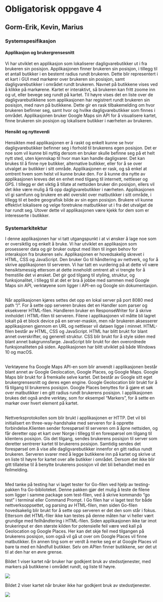 <h1>      Obligatorisk oppgave 4 </h1>
<h2>      Gorm-Erik, Kevin, Marius </h2>

<h3> Systemspesifikasjon </h3>
<h4>Applikasjon og brukergrensesnitt</h4>
<p>Vi har utviklet en applikasjon som lokaliserer dagligvarebutikker ut i fra brukeren sin posisjon.
Applikasjonen finner brukeren sin posisjon, i tillegg til et antall butikker i en bestemt radius rundt brukeren. 
Dette blir representert i et kart i GUI med markører over brukeren sin posisjon, samt dagligvarebutikker i området rundt brukeren.
Navnet på butikkene vises ved å klikke på markørene. 
Kartet er interaktivt, så brukeren kan fritt zoome inn og ut, eller bevege seg rundt på kartet. 
Til høyre vises det en liste over de dagligvarebutikkene som applikasjonen har registrert rundt brukeren sin posisjon, med navn på butikkene. 
Dette gir en rask tilbakemelding om hvor brukeren befinner seg, samt hvor og hvilke dagligvarebutikker som finnes i området. 
Applikasjonen bruker Google Maps sin API for å visualisere kartet, finne brukeren sin posisjon og lokalisere butikker i nærheten av brukeren.
</p>

  
  
<h4> Hensikt og nytteverdi </h4>
<p> Hensikten med applikasjonen er å raskt og enkelt kunne se hvor dagligvarebutikker befinner seg i forhold til brukerens egen posisjon. 
Det er noe som vil kunne bli nyttig dersom en bruker skulle befinne seg på et helt nytt sted, uten kjennskap til hvor man kan handle dagligvarer. 
Det kan brukes til å finne nye butikker, alternative butikker, eller for å se over utvalget av butikker i sitt område. 
Applikasjonen er rask, og så enkel at omtrent hvem som helst vil kunne bruke den. 
For å kunne dra nytte av applikasjonen kreves det en enhet med tilgang til internett, nettleser og GPS. 
I tillegg er det viktig å tillate at nettsiden bruker din posisjon, ellers vil det ikke være mulig å få opp dagligvarebutikker i nærheten. 
Applikasjonen vil gi samfunn og brukere en økt oversikt over matbutikker i sitt område, i tillegg til et bedre geografisk bilde av sin egen posisjon. 
Brukere vil kunne effektivt lokalisere og velge foretrukne matbutikker ut i fra det utvalget de har rundt seg. 
Utover dette vil applikasjonen være kjekk for dem som er interesserte i butikker.
</p>

<h3>Systemarkitektur</h3>
<p>I denne applikasjonen har vi tatt utgangspunkt i at vi ønsker å lage noe som er oversiktlig og enkelt å bruke. Vi har utviklet en applikasjon som prosesserer data og gir bruker output med liten til ingen behov for interaksjon fra brukeren selv. 
Applikasjonen er hovedsakelig skrevet i HTML, CSS og JavaScript. Den bruker Go til håndtering av nettverk, og for å skrive applikasjonen til serveren. Vi har tatt en vurdering på at dette vil være hensiktsmessig ettersom at dette inneholdt omtrent alt vi trengte for å fremstille det vi ønsket. Det gir god tilgang til styling, struktur, og funksjonalitet, i tillegg til at det er bra å jobbe med sammen med Google Maps sin API, verktøyene som ligger i API-en og Google sin dokumentasjon.


<br> Når  applikasjonen kjøres settes det opp en lokal server på port 8080 med path “/”. For å sette opp serveren brukes det en Handler som parser og eksekverer HTML-filen. Handleren bruker en ResponseWriter for å skrive innholdet i HTML-filen til serveren. 
Filene i applikasjonen vil måtte bli lagret lokalt på et block device på en server-maskin, men når brukeren aksesserer applikasjonen gjennom en URL og nettleser vil dataen ligge i minnet.
HTML-filen består av HTML, CSS og JavaScript. HTML har blitt brukt for blant annet overskrifter, og generell struktur. CSS blir brukt for å style siden med blant annet bakgrunnsfarge.
JavaScript blir brukt for den overordnede funksjonaliteten på siden. Applikasjonen har blitt utviklet på både Windows 10 og macOS.
 

<br> Verktøyene fra Google Maps API-en som blir anvendt i applikasjonen består blant annet av Google Geolocation, Google Places, og Google Maps.
Google Maps blir brukt for å fremkalle selve kartet. Det består av Google sitt eget brukergrensesnitt og deres egen engine. Google Geolocation blir brukt for å få tilgang til brukerens posisjon. Google Places benyttes for å gjøre et søk over matbutikker i en gitt radius rundt brukerens posisjon.
I applikasjonen brukes det også andre verktøy, som for eksempel “Markers”, for å sette en markør over hvert element på kartet.

<br> Nettverksprotokollen som blir brukt i applikasjonen er HTTP. Det vil bli initialisert en three-way-handshake med serveren for å opprette forbindelse.Klienten sender forespørsel til serveren om å åpne nettsiden, og får deretter opp et kart over Norge i tillegg til en forespørsel om tilgang til klientens posisjon. Gis det tilgang, sendes brukerens posisjon til server som deretter sentrerer kartet til brukerens posisjon. Samtidig sendes det forespørsel om å vise alle dagligvarebutikker innenfor en gitt radius rundt brukeren. Serveren svarer med å legge butikkene inn på kartet og skrive ut en liste til høyre for kartet over alle butikker i området. 
Dersom det ikke blir gitt tillatelse til å benytte brukerens posisjon vil det bli behandlet med en feilmelding.


<br> Med tanke på testing har vi laget tester for Go-filen ved hjelp av testing-pakken fra Go-biblioteket. Denne pakken gjør det mulig å teste de filene som ligger i samme package som test-filen, ved å skrive kommando “go test” i terminal eller Command Prompt. I Go filen har vi laget test for både nettverksoppsettet, og parsing av HTML-filen, men siden Go-filen hovedsakelig blir brukt for å sette opp serveren er det den som står i fokus. Ettersom det HTML-filer ikke kan testes på denne måten har vi heller vært grundige med feilhåndtering i HTML-filen. Siden applikasjonen ikke tar imot brukerinput er den største kilden for potensielle feil være ved kall på Geolocation og Google Places.
Her kan det skje feil med tilgangen på brukerens posisjon, som også vil gå ut over om Google Places vil finne matbutikker. En annen ting som er verdt å merke seg er at Google Places vil bare ta med en håndfull butikker. Selv om APIen finner butikkene, ser det ut til at den har en øvre grense. </p>


<p>Bildet 1 viser kartet når bruker har godkjent bruk av stedsstjenester, med markers på butikkene i området rundt, og liste til høyre.</p>
<img src="https://github.com/gormaar/Feil-Bruker/tree/master/Oblig4/bilder/bilde1.png">
<p> Bildet 2 viser kartet når bruker ikke har godkjent bruk av stedsstjenester.</p>
<img src="https://github.com/gormaar/Feil-Bruker/tree/master/Oblig4/bilder/bilde2.png">
